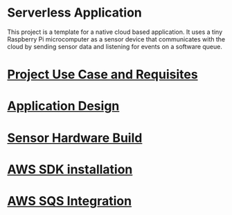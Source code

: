 # Serverless Application
This project is a template for a native cloud based application. It uses a tiny Raspberry Pi microcomputer as a sensor device that communicates with the cloud by sending sensor data and listening for events on a software queue.
# [Project Use Case and Requisites](Use-case.md)
# [Application Design](Rpi-sensor2.md)
# [Sensor Hardware Build](Rpi-sensor.md)
# [AWS SDK installation](SDK-install.md)
# [AWS SQS Integration](SQS-Integration.md)
